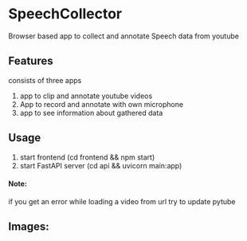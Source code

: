 # SpeechCollector
Browser based app to collect and annotate Speech data from youtube

## Features
consists of three apps
1. app to clip and annotate youtube videos
2. App to record and annotate with own microphone
3. app to see information about gathered data

## Usage
1.  start frontend (cd frontend && npm start)
2. start FastAPI server (cd api && uvicorn main:app)

#### Note:
if you get an error while loading a video from url
try to update pytube

## Images:


